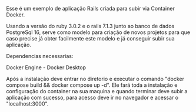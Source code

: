Esse é um exemplo de aplicação Rails criada para subir via Container Docker.

Usando a versão do ruby 3.0.2 e o rails 7.1.3 junto ao banco de dados PostgreSql 16,
serve como modelo para criação de novos projetos para que caso precise já obter 
facilmente este modelo e já conseguir subir sua aplicação.

Dependencias necessarias:

Docker Engine - Docker Desktop

Após a instalação deve entrar no diretorio e executar o comando "docker compose build && docker compose up -d".
Ele fará toda a instalação e configuração do container na sua maquina e quando terminar deve subir a aplicação com sucesso,
para acesso deve ir no navegador e acessar o "localhost:3000".
